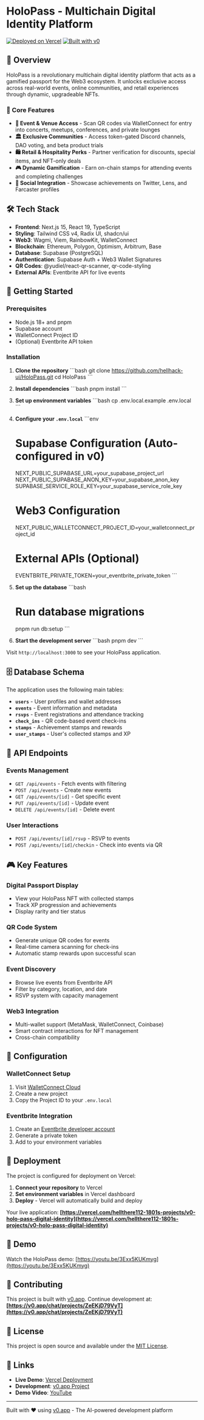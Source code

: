 # HoloPass - Multichain Digital Identity Platform

[![Deployed on Vercel](https://img.shields.io/badge/Deployed%20on-Vercel-black?style=for-the-badge&logo=vercel)](https://vercel.com/hellthere112-1801s-projects/v0-holo-pass-digital-identity)
[![Built with v0](https://img.shields.io/badge/Built%20with-v0.app-black?style=for-the-badge)](https://v0.app/chat/projects/ZeEKjD79VyT)

## 🌟 Overview

HoloPass is a revolutionary multichain digital identity platform that acts as a gamified passport for the Web3 ecosystem. It unlocks exclusive access across real-world events, online communities, and retail experiences through dynamic, upgradeable NFTs.

### 🎯 Core Features

- **🎫 Event & Venue Access** - Scan QR codes via WalletConnect for entry into concerts, meetups, conferences, and private lounges
- **🏛️ Exclusive Communities** - Access token-gated Discord channels, DAO voting, and beta product trials
- **🛍️ Retail & Hospitality Perks** - Partner verification for discounts, special items, and NFT-only deals
- **🎮 Dynamic Gamification** - Earn on-chain stamps for attending events and completing challenges
- **📱 Social Integration** - Showcase achievements on Twitter, Lens, and Farcaster profiles

## 🛠️ Tech Stack

- **Frontend**: Next.js 15, React 19, TypeScript
- **Styling**: Tailwind CSS v4, Radix UI, shadcn/ui
- **Web3**: Wagmi, Viem, RainbowKit, WalletConnect
- **Blockchain**: Ethereum, Polygon, Optimism, Arbitrum, Base
- **Database**: Supabase (PostgreSQL)
- **Authentication**: Supabase Auth + Web3 Wallet Signatures
- **QR Codes**: @yudiel/react-qr-scanner, qr-code-styling
- **External APIs**: Eventbrite API for live events

## 🚀 Getting Started

### Prerequisites

- Node.js 18+ and pnpm
- Supabase account
- WalletConnect Project ID
- (Optional) Eventbrite API token

### Installation

1. **Clone the repository**
   \`\`\`bash
   git clone https://github.com/hellhack-ui/HoloPass.git
   cd HoloPass
   \`\`\`

2. **Install dependencies**
   \`\`\`bash
   pnpm install
   \`\`\`

3. **Set up environment variables**
   \`\`\`bash
   cp .env.local.example .env.local
   \`\`\`

4. **Configure your `.env.local`**
   \`\`\`env
   # Supabase Configuration (Auto-configured in v0)
   NEXT_PUBLIC_SUPABASE_URL=your_supabase_project_url
   NEXT_PUBLIC_SUPABASE_ANON_KEY=your_supabase_anon_key
   SUPABASE_SERVICE_ROLE_KEY=your_supabase_service_role_key
   
   # Web3 Configuration
   NEXT_PUBLIC_WALLETCONNECT_PROJECT_ID=your_walletconnect_project_id
   
   # External APIs (Optional)
   EVENTBRITE_PRIVATE_TOKEN=your_eventbrite_private_token
   \`\`\`

5. **Set up the database**
   \`\`\`bash
   # Run database migrations
   pnpm run db:setup
   \`\`\`

6. **Start the development server**
   \`\`\`bash
   pnpm dev
   \`\`\`

Visit `http://localhost:3000` to see your HoloPass application.

## 🗄️ Database Schema

The application uses the following main tables:

- **`users`** - User profiles and wallet addresses
- **`events`** - Event information and metadata
- **`rsvps`** - Event registrations and attendance tracking
- **`check_ins`** - QR code-based event check-ins
- **`stamps`** - Achievement stamps and rewards
- **`user_stamps`** - User's collected stamps and XP

## 🔌 API Endpoints

### Events Management
- `GET /api/events` - Fetch events with filtering
- `POST /api/events` - Create new events
- `GET /api/events/[id]` - Get specific event
- `PUT /api/events/[id]` - Update event
- `DELETE /api/events/[id]` - Delete event

### User Interactions
- `POST /api/events/[id]/rsvp` - RSVP to events
- `POST /api/events/[id]/checkin` - Check into events via QR

## 🎮 Key Features

### Digital Passport Display
- View your HoloPass NFT with collected stamps
- Track XP progression and achievements
- Display rarity and tier status

### QR Code System
- Generate unique QR codes for events
- Real-time camera scanning for check-ins
- Automatic stamp rewards upon successful scan

### Event Discovery
- Browse live events from Eventbrite API
- Filter by category, location, and date
- RSVP system with capacity management

### Web3 Integration
- Multi-wallet support (MetaMask, WalletConnect, Coinbase)
- Smart contract interactions for NFT management
- Cross-chain compatibility

## 🔧 Configuration

### WalletConnect Setup
1. Visit [WalletConnect Cloud](https://cloud.walletconnect.com/)
2. Create a new project
3. Copy the Project ID to your `.env.local`

### Eventbrite Integration
1. Create an [Eventbrite developer account](https://www.eventbrite.com/platform/api)
2. Generate a private token
3. Add to your environment variables

## 🚀 Deployment

The project is configured for deployment on Vercel:

1. **Connect your repository** to Vercel
2. **Set environment variables** in Vercel dashboard
3. **Deploy** - Vercel will automatically build and deploy

Your live application: **[https://vercel.com/hellthere112-1801s-projects/v0-holo-pass-digital-identity](https://vercel.com/hellthere112-1801s-projects/v0-holo-pass-digital-identity)**

## 📱 Demo

Watch the HoloPass demo: [https://youtu.be/3Exx5KUKmyg](https://youtu.be/3Exx5KUKmyg)

## 🤝 Contributing

This project is built with [v0.app](https://v0.app). Continue development at:
**[https://v0.app/chat/projects/ZeEKjD79VyT](https://v0.app/chat/projects/ZeEKjD79VyT)**

## 📄 License

This project is open source and available under the [MIT License](LICENSE).

## 🔗 Links

- **Live Demo**: [Vercel Deployment](https://vercel.com/hellthere112-1801s-projects/v0-holo-pass-digital-identity)
- **Development**: [v0.app Project](https://v0.app/chat/projects/ZeEKjD79VyT)
- **Demo Video**: [YouTube](https://youtu.be/3Exx5KUKmyg)

---

Built with ❤️ using [v0.app](https://v0.app) - The AI-powered development platform
